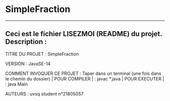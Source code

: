 # SimpleFraction
------------------------------------------------------------------------
Ceci est le fichier LISEZMOI (README) du projet.
Description :
------------------------------------------------------------------------

TITRE DU PROJET : SimpleFraction

VERSION : JavaSE-14

COMMENT INVOQUER CE PROJET : Taper dans un terminal (une fois dans le chemin du dossier)
                            | POUR COMPILER | : javac *.java
                            | POUR EXECUTER | : java Main
                            
AUTEURS : uvsq student n°21805057
